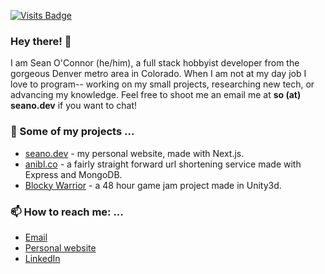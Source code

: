 [![Visits Badge](https://badges.pufler.dev/visits/seaneoo/seaneoo)](https://badges.pufler.dev)

### Hey there! 👋

I am Sean O'Connor (he/him), a full stack hobbyist developer from the gorgeous Denver metro area in Colorado. When I am not at my day job I love to program-- working on my small projects, researching new tech, or advancing my knowledge. Feel free to shoot me an email me at **so (at) seano.dev** if you want to chat!

### 🔭 Some of my projects ...
- [seano.dev](https://www.seano.dev/) - my personal website, made with Next.js.
- [anibl.co](https://anibl.co/) - a fairly straight forward url shortening service made with Express and MongoDB.
- [Blocky Warrior](https://seano.itch.io/blocky-warrior) - a 48 hour game jam project made in Unity3d.

### 📫 How to reach me: ...
- [Email](mailto:so@seano.dev)
- [Personal website](https://www.seano.dev/)
- [LinkedIn](https://www.linkedin.com/in/seaneoo/)
